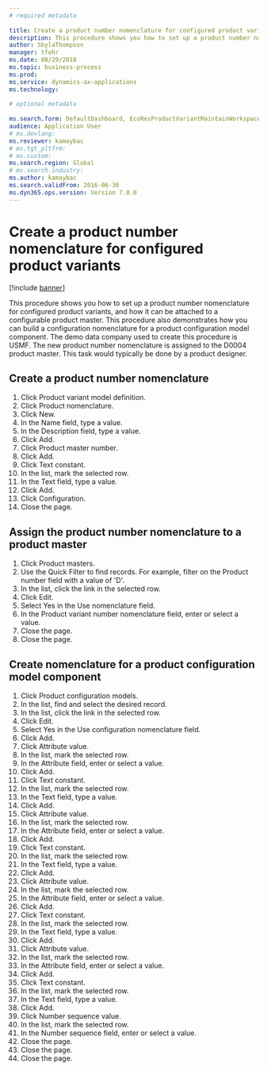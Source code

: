 ```yaml
--- 
# required metadata 
 
title: Create a product number nomenclature for configured product variants
description: This procedure shows you how to set up a product number nomenclature for configured product variants, and how it can be attached to a configurable product master. 
author: ShylaThompson
manager: tfehr 
ms.date: 08/29/2018
ms.topic: business-process 
ms.prod:  
ms.service: dynamics-ax-applications 
ms.technology:  
 
# optional metadata 
 
ms.search.form: DefaultDashboard, EcoResProductVariantMaintainWorkspace, EcoResNomenclature, EcoResProductListPage, EcoResProductDetails, PCProductConfigurationModelListPage, PCProductConfigurationModelDetails   
audience: Application User 
# ms.devlang:  
ms.reviewer: kamaybac
# ms.tgt_pltfrm:  
# ms.custom:  
ms.search.region: Global
# ms.search.industry: 
ms.author: kamaybac
ms.search.validFrom: 2016-06-30 
ms.dyn365.ops.version: Version 7.0.0 
---
```

# Create a product number nomenclature for configured product variants

[!include [banner](../../includes/banner.md)]

This procedure shows you how to set up a product number nomenclature for configured product variants, and how it can be attached to a configurable product master. This procedure also demonstrates how you can build a configuration nomenclature for a product configuration model component. The demo data company used to create this procedure is USMF. The new product number nomenclature is assigned to the D0004 product master. This task would typically be done by a product designer.


## Create a product number nomenclature
1. Click Product variant model definition.
2. Click Product nomenclature.
3. Click New.
4. In the Name field, type a value.
5. In the Description field, type a value.
6. Click Add.
7. Click Product master number.
8. Click Add.
9. Click Text constant.
10. In the list, mark the selected row.
11. In the Text field, type a value.
12. Click Add.
13. Click Configuration.
14. Close the page.

## Assign the product number nomenclature to a product master
1. Click Product masters.
2. Use the Quick Filter to find records. For example, filter on the Product number field with a value of 'D'.
3. In the list, click the link in the selected row.
4. Click Edit.
5. Select Yes in the Use nomenclature field.
6. In the Product variant number nomenclature field, enter or select a value.
7. Close the page.
8. Close the page.

## Create nomenclature for a product configuration model component
1. Click Product configuration models.
2. In the list, find and select the desired record.
3. In the list, click the link in the selected row.
4. Click Edit.
5. Select Yes in the Use configuration nomenclature field.
6. Click Add.
7. Click Attribute value.
8. In the list, mark the selected row.
9. In the Attribute field, enter or select a value.
10. Click Add.
11. Click Text constant.
12. In the list, mark the selected row.
13. In the Text field, type a value.
14. Click Add.
15. Click Attribute value.
16. In the list, mark the selected row.
17. In the Attribute field, enter or select a value.
18. Click Add.
19. Click Text constant.
20. In the list, mark the selected row.
21. In the Text field, type a value.
22. Click Add.
23. Click Attribute value.
24. In the list, mark the selected row.
25. In the Attribute field, enter or select a value.
26. Click Add.
27. Click Text constant.
28. In the list, mark the selected row.
29. In the Text field, type a value.
30. Click Add.
31. Click Attribute value.
32. In the list, mark the selected row.
33. In the Attribute field, enter or select a value.
34. Click Add.
35. Click Text constant.
36. In the list, mark the selected row.
37. In the Text field, type a value.
38. Click Add.
39. Click Number sequence value.
40. In the list, mark the selected row.
41. In the Number sequence field, enter or select a value.
42. Close the page.
43. Close the page.
44. Close the page.

